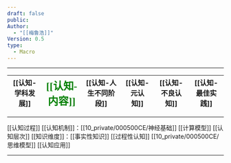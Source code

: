 ```yaml
---
draft: false
public: 
Author:
  - "[[梅鲁浩]]"
Version: 0.5
type:
  - Macro
---
```

---

| [[认知-学科发展]] | <font face="黑体" color=green size=5>[[认知-内容]]</font> | [[认知-人生不同阶段]] | [[认知-元认知]] | [[认知-不良认知]] | [[认知-最佳实践]] |
| ---------- | -------------------------------------------------- | ----------- | ------- | -------- | ----------- |

---
[[认知过程]]
[[认知机制]]：[[10_private/000500CE/神经基础]]  [[计算模型]]
[[认知层次]]
[[知识维度]]：[[事实性知识]]  [[过程性认知]]
[[10_private/000500CE/思维模型]]
[[认知应用]]

---
